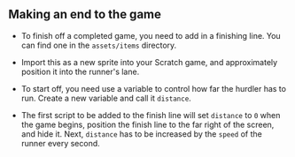 ## Making an end to the game

- To finish off a completed game, you need to add in a finishing line. You can find one in the `assets/items` directory.
- Import this as a new sprite into your Scratch game, and approximately position it into the runner's lane.
- To start off, you need use a variable to control how far the hurdler has to run. Create a new variable and call it `distance`.
- The first script to be added to the finish line will set `distance` to `0` when the game begins, position the finish line to the far right of the screen, and hide it. Next, `distance` has to be increased by the `speed` of the runner every second.
    
    <!--
when green flag clicked
set [distance v] to [0]
go to x: [230] y: [-91]
hide
forever
set [distance v] to ((distance) + (speed))
wait [1] secs
-->
    
    ![סקראץ׳](images/finish1.png)

- Now that the finish line is ready to go, you can make it appear when the value of `distance` hits whatever value you desire (200 in the example below). It can then begin to move across the screen towards the hurdler. When the hurdler touches the finish line, all the game scripts should end.
    
    <!--
when green flag clicked
forever
if <(distance) > [200]>
show
wait ([1]/(speed)) secs
change x by [-10]
end
if <touching [Sprite2 v]?>
wait [0.2] secs
stop [all]
-->
    
    ![script](images/finish2.png)